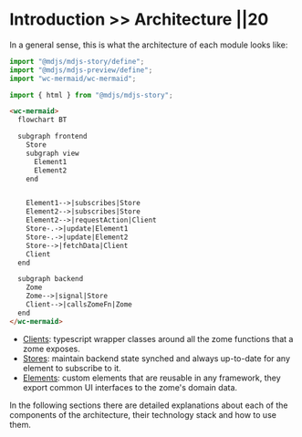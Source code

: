 # Introduction >> Architecture ||20

In a general sense, this is what the architecture of each module looks like:

```js script
import "@mdjs/mdjs-story/define";
import "@mdjs/mdjs-preview/define";
import "wc-mermaid/wc-mermaid";

import { html } from "@mdjs/mdjs-story";
```

```html story
<wc-mermaid>
  flowchart BT

  subgraph frontend 
    Store
    subgraph view
      Element1
      Element2
    end


    Element1-->|subscribes|Store
    Element2-->|subscribes|Store
    Element2-->|requestAction|Client
    Store-.->|update|Element1
    Store-.->|update|Element2
    Store-->|fetchData|Client
    Client
  end

  subgraph backend
    Zome
    Zome-->|signal|Store
    Client-->|callsZomeFn|Zome
  end
</wc-mermaid>
```


- [Clients](../../frontend/using/#clients): typescript wrapper classes around all the zome functions that a zome exposes.
- [Stores](../../frontend/using/#stores): maintain backend state synched and always up-to-date for any element to subscribe to it.
- [Elements](../../frontend/using/#elements): custom elements that are reusable in any framework, they export common UI interfaces to the zome's domain data.

In the following sections there are detailed explanations about each of the components of the architecture, their technology stack and how to use them.